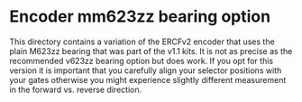 # Encoder mm623zz bearing option
This directory contains a variation of the ERCFv2 encoder that uses the plain M623zz bearing that was part of the v1.1 kits.  It is not as precise as the recommended v623zz bearing option but does work.  If you opt for this version it is important that you carefully align your selector positions with your gates otherwise you might experience slightly different measurement in the forward vs. reverse direction.
